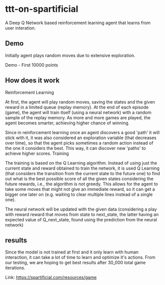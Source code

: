 # ttt-on-spartificial

A Deep Q Network based reinforcement learning agent that learns from user interation.

## Demo

Initially agent plays random moves due to extensive exploration. 

Demo - First 10000 points


## How does it work

Reinforcement Learning

At first, the agent will play random moves, saving the states and the given reward in a limited queue (replay memory). At the end of each episode (game), the agent will train itself (using a neural network) with a random sample of the replay memory. As more and more games are played, the agent becomes smarter, achieving higher chance of winning.

Since in reinforcement learning once an agent discovers a good 'path' it will stick with it, it was also considered an exploration variable (that decreases over time), so that the agent picks sometimes a random action instead of the one it considers the best. This way, it can discover new 'paths' to achieve higher scores.
Training

The training is based on the Q Learning algorithm. Instead of using just the current state and reward obtained to train the network, it is used Q Learning (that considers the transition from the current state to the future one) to find out what is the best possible score of all the given states considering the future rewards, i.e., the algorithm is not greedy. This allows for the agent to take some moves that might not give an immediate reward, so it can get a bigger one later on (e.g. waiting to clear multiple lines instead of a single one).

The neural network will be updated with the given data (considering a play with reward reward that moves from state to next_state, the latter having an expected value of Q_next_state, found using the prediction from the neural network)

## results

Since the model is not trained at first and it only learn with human interaction, it can take a lot of time to learn and optimize it's actions. From our testing, we are hoping to get best results after 30_000 total game iterations. 

Link: https://spartificial.com/resources/game 


